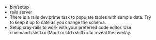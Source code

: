- bin/setup
- rails server
- There is a rails dev:prime task to populate tables with sample data. Try to keep it up to date as you change the schema.
- Setup xray-rails to work with your preferred code editor. Use command+shift+x (Mac) or ctrl+shift+x to reveal the overlay.
